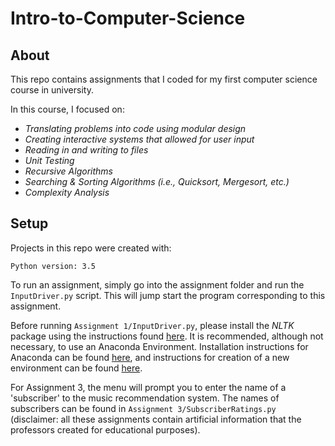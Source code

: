 # Intro-to-Computer-Science

## About
This repo contains assignments that I coded for my first computer science course in university.

In this course, I focused on:
* *Translating problems into code using modular design*
* *Creating interactive systems that allowed for user input*
* *Reading in and writing to files*
* *Unit Testing*
* *Recursive Algorithms*
* *Searching & Sorting Algorithms (i.e., Quicksort, Mergesort, etc.)*
* *Complexity Analysis*

## Setup
Projects in this repo were created with:

```Python version: 3.5```

To run an assignment, simply go into the assignment folder and run the `InputDriver.py` script. This will jump start the program corresponding to this assignment.

Before running `Assignment 1/InputDriver.py`, please install the *NLTK* package using the instructions found [here](https://www.nltk.org/install.html). It is recommended, although not necessary, to use an Anaconda Environment. Installation instructions for Anaconda can be found [here](https://docs.anaconda.com/anaconda/install/index.html), and instructions for creation of a new environment can be found [here](https://conda.io/projects/conda/en/latest/user-guide/tasks/manage-environments.html#creating-an-environment-with-commands).

For Assignment 3, the menu will prompt you to enter the name of a 'subscriber' to the music recommendation system. The names of subscribers can be found in `Assignment 3/SubscriberRatings.py` (disclaimer: all these assignments contain artificial information that the professors created for educational purposes).
